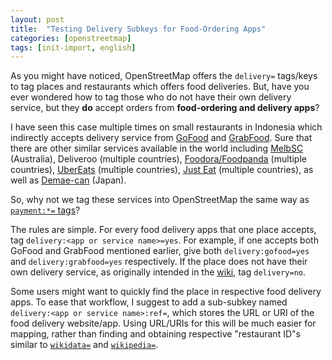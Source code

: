 ```yaml
---
layout: post
title:  "Testing Delivery Subkeys for Food-Ordering Apps"
categories: [openstreetmap]
tags: [init-import, english]
---
```


As you might have noticed, OpenStreetMap offers the `delivery=` tags/keys to tag places and restaurants which offers food deliveries. But, have you ever wondered how to tag those who do not have their own delivery service, but they **do** accept orders from **food-ordering and delivery apps**?

I have seen this case multiple times on small restaurants in Indonesia which indirectly accepts delivery service from [GoFood](https://www.gojek.com/gofood) and [GrabFood](https://www.grab.com/id/grabfood). Sure that there are other similar services available in the world including [MelbSC](https://melbsc.com.au) (Australia), Deliveroo (multiple countries), [Foodora/Foodpanda](https://www.foodora.com) (multiple countries), [UberEats](https://www.ubereats.com) (multiple countries), [Just Eat](https://www.just-eat.com) (multiple countries), as well as [Demae-can](https://sp.demae-can.com/) (Japan).

So, why not we tag these services into OpenStreetMap the same way as [`payment:*=` tags](https://wiki.openstreetmap.org/wiki/Key:payment)?

The rules are simple. For every food delivery apps that one place accepts, tag `delivery:<app or service name>=yes`. For example, if one accepts both GoFood and GrabFood mentioned earlier, give both `delivery:gofood=yes` and `delivery:grabfood=yes` respectively. If the place does not have their own delivery service, as originally intended in the [wiki](https://wiki.openstreetmap.org/wiki/Key:delivery), tag `delivery=no`.

Some users might want to quickly find the place in respective food delivery apps. To ease that workflow, I suggest to add a sub-subkey named `delivery:<app or service name>:ref=`, which stores the URL or URI of the food delivery website/app. Using URL/URIs for this will be much easier for mapping, rather than finding and obtaining respective "restaurant ID"s similar to [`wikidata=`](https://wiki.openstreetmap.org/wiki/Key:wikidata) and [`wikipedia=`](https://wiki.openstreetmap.org/wiki/Key:wikipedia).

